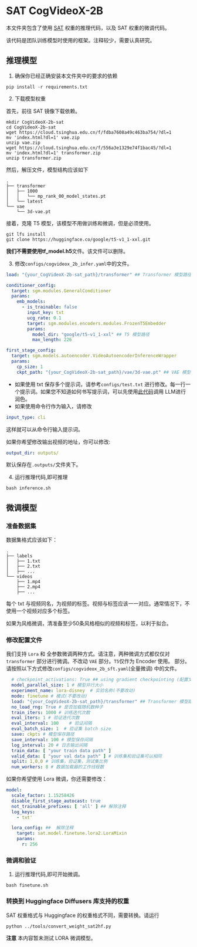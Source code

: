 # SAT CogVideoX-2B

本文件夹包含了使用 [SAT](https://github.com/THUDM/SwissArmyTransformer) 权重的推理代码，以及 SAT 权重的微调代码。

该代码是团队训练模型时使用的框架。注释较少，需要认真研究。

## 推理模型

1. 确保你已经正确安装本文件夹中的要求的依赖

```shell
pip install -r requirements.txt
```

2. 下载模型权重

首先，前往 SAT 镜像下载依赖。

```shell
mkdir CogVideoX-2b-sat
cd CogVideoX-2b-sat
wget https://cloud.tsinghua.edu.cn/f/fdba7608a49c463ba754/?dl=1
mv 'index.html?dl=1' vae.zip
unzip vae.zip
wget https://cloud.tsinghua.edu.cn/f/556a3e1329e74f1bac45/?dl=1
mv 'index.html?dl=1' transformer.zip
unzip transformer.zip
```

然后，解压文件，模型结构应该如下

```
.
├── transformer
│   ├── 1000
│   │   └── mp_rank_00_model_states.pt
│   └── latest
└── vae
    └── 3d-vae.pt
```

接着，克隆 T5 模型，该模型不用做训练和微调，但是必须使用。

```shell
git lfs install 
git clone https://huggingface.co/google/t5-v1_1-xxl.git
```

**我们不需要使用tf_model.h5**文件。该文件可以删除。

3. 修改`configs/cogvideox_2b_infer.yaml`中的文件。

```yaml
load: "{your_CogVideoX-2b-sat_path}/transformer" ## Transformer 模型路径

conditioner_config:
  target: sgm.modules.GeneralConditioner
  params:
    emb_models:
      - is_trainable: false
        input_key: txt
        ucg_rate: 0.1
        target: sgm.modules.encoders.modules.FrozenT5Embedder
        params:
          model_dir: "google/t5-v1_1-xxl" ## T5 模型路径
          max_length: 226

first_stage_config:
  target: sgm.models.autoencoder.VideoAutoencoderInferenceWrapper
  params:
    cp_size: 1
    ckpt_path: "{your_CogVideoX-2b-sat_path}/vae/3d-vae.pt" ## VAE 模型路径

```

+ 如果使用 txt 保存多个提示词，请参考`configs/test.txt`
  进行修改。每一行一个提示词。如果您不知道如何书写提示词，可以先使用[此代码](../inference/convert_demo.py)调用 LLM进行润色。
+ 如果使用命令行作为输入，请修改

```yaml
input_type: cli
```

这样就可以从命令行输入提示词。

如果你希望修改输出视频的地址，你可以修改:

```yaml
output_dir: outputs/
```

默认保存在`.outputs/`文件夹下。

4. 运行推理代码,即可推理

```shell
bash inference.sh
```

## 微调模型

### 准备数据集

数据集格式应该如下：

```
.
├── labels
│   ├── 1.txt
│   ├── 2.txt
│   ├── ...
└── videos
    ├── 1.mp4
    ├── 2.mp4
    ├── ...
```

每个 txt 与视频同名，为视频的标签。视频与标签应该一一对应。通常情况下，不使用一个视频对应多个标签。

如果为风格微调，清准备至少50条风格相似的视频和标签，以利于拟合。

### 修改配置文件

我们支持 `Lora` 和 全参数微调两种方式。请注意，两种微调方式都仅仅对 `transformer` 部分进行微调。不改动 `VAE` 部分。`T5`仅作为
Encoder 使用。
部分。 请按照以下方式修改`configs/cogvideox_2b_sft.yaml`(全量微调) 中的文件。

```yaml
  # checkpoint_activations: True ## using gradient checkpointing (配置文件中的两个checkpoint_activations都需要设置为True)
  model_parallel_size: 1 # 模型并行大小
  experiment_name: lora-disney  # 实验名称(不要改动)
  mode: finetune # 模式(不要改动)
  load: "{your_CogVideoX-2b-sat_path}/transformer" ## Transformer 模型路径
  no_load_rng: True # 是否加载随机数种子
  train_iters: 1000 # 训练迭代次数
  eval_iters: 1 # 验证迭代次数
  eval_interval: 100    # 验证间隔
  eval_batch_size: 1  # 验证集 batch size
  save: ckpts # 模型保存路径 
  save_interval: 100 # 模型保存间隔
  log_interval: 20 # 日志输出间隔
  train_data: [ "your train data path" ]
  valid_data: [ "your val data path" ] # 训练集和验证集可以相同
  split: 1,0,0 # 训练集，验证集，测试集比例
  num_workers: 8 # 数据加载器的工作线程数
```

如果你希望使用 Lora 微调，你还需要修改：

```yaml
model:
  scale_factor: 1.15258426
  disable_first_stage_autocast: true
  not_trainable_prefixes: [ 'all' ] ## 解除注释
  log_keys:
    - txt'

  lora_config: ##  解除注释
    target: sat.model.finetune.lora2.LoraMixin
    params:
      r: 256
```

### 微调和验证

1. 运行推理代码,即可开始微调。

```shell
bash finetune.sh
```

### 转换到 Huggingface Diffusers 库支持的权重

SAT 权重格式与 Huggingface 的权重格式不同，需要转换。请运行

```shell
python ../tools/convert_weight_sat2hf.py
```

**注意** 本内容暂未测试 LORA 微调模型。